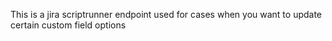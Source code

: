 This is a jira scriptrunner endpoint used for cases when you want to update certain custom field options

